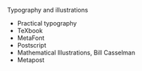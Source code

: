 
Typography and illustrations

- Practical typography
- TeXbook
- MetaFont
- Postscript
- Mathematical Illustrations, Bill Casselman
- Metapost
